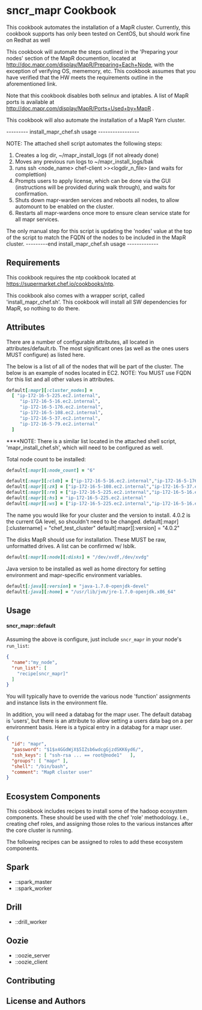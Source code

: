 sncr_mapr Cookbook
==========================
This cookbook automates the installation of a MapR cluster. Currently, this cookbook supports has only been tested on CentOS, but should work fine on Redhat as well

This cookbook will automate the steps outlined in the 'Preparing your nodes' section of the MapR documention, located at http://doc.mapr.com/display/MapR/Preparing+Each+Node, with the exception of verifying OS, mememory, etc.  This cookbook assumes that you have verified that the HW meets the requirements outline in the aforementioned link.

Note that this cookbook disables both selinux and iptables.  A list of MapR ports is available at http://doc.mapr.com/display/MapR/Ports+Used+by+MapR .

This cookbook will also automate the installation of a MapR Yarn cluster.


--------- install_mapr_chef.sh usage -----------------

NOTE:  The attached shell script automates the following steps:
  1.  Creates a log dir, ~/mapr_install_logs (if not already done)
  2.  Moves any previous run logs to ~/mapr_install_logs/bak
  3.  runs ssh <node_name> chef-client >><logdir_n_file> (and waits for complettion)
  4.  Prompts users to apply license, which can be done via the GUI (instructions will be provided during walk through), and waits for confirmation.
  5.  Shuts down mapr-warden services and reboots all nodes, to allow automount to be enabled on the cluster.
  6.  Restarts all mapr-wardens once more to ensure clean service state for all mapr services.

The only manual step for this script is updating the 'nodes' value at the top of the script to match the FQDN of the nodes to be included in the MapR cluster.
---------end  install_mapr_chef.sh usage -------------

Requirements
------------
This cookbook requires the ntp cookbook located at https://supermarket.chef.io/cookbooks/ntp.

This cookbook also comes with a wrapper script, called 'install_mapr_chef.sh'.
This cookbook will install all SW dependencies for MapR, so nothing to do there.

Attributes
----------
There are a number of configurable attributes, all located in attributes/default.rb.  The most significant ones (as well as the ones users MUST configure) as listed here.

The below is a list of all of the nodes that will be part of the cluster.  The below is an example of nodes located in EC2.  NOTE:  You MUST use FQDN for this list and all other values in attributes.

```ruby
default[:mapr][:cluster_nodes] =
  [ "ip-172-16-5-225.ec2.internal",
     "ip-172-16-5-16.ec2.internal",
	 "ip-172-16-5-176.ec2.internal",
	 "ip-172-16-5-108.ec2.internal",
	 "ip-172-16-5-37.ec2.internal",
	 "ip-172-16-5-79.ec2.internal"
  ]
```

****NOTE:  There is a similar list located in the attached shell script, 'mapr_install_chef.sh', which will need to be configured as well.


Total node count to be installed:
```ruby
default[:mapr][:node_count] = "6"

default[:mapr][:cldb] = ["ip-172-16-5-16.ec2.internal","ip-172-16-5-176.ec2.internal"]
default[:mapr][:zk] = ["ip-172-16-5-108.ec2.internal","ip-172-16-5-37.ec2.internal","ip-172-16-5-79.ec2.internal"]
default[:mapr][:rm] = ["ip-172-16-5-225.ec2.internal","ip-172-16-5-16.ec2.internal"]
default[:mapr][:hs] = "ip-172-16-5-225.ec2.internal"
default[:mapr][:ws] = ["ip-172-16-5-225.ec2.internal","ip-172-16-5-16.ec2.internal"]
```

The name you would like for your cluster and the version to install. 4.0.2 is the current GA level, so shouldn't need to be changed.
default[:mapr][:clustername] = "chef_test_cluster"
default[:mapr][:version] = "4.0.2"

The disks MapR should use for installation.  These MUST be raw, unformatted drives.  A list can be confirmed w/ lsblk.
```ruby
default[:mapr][:node][:disks] = "/dev/xvdf,/dev/xvdg"
```

Java version to be installed as well as home directory for setting environment and mapr-specific environment variables.
```ruby
default[:java][:version] = "java-1.7.0-openjdk-devel"
default[:java][:home] = "/usr/lib/jvm/jre-1.7.0-openjdk.x86_64"
```



Usage
-----
#### sncr_mapr::default

Assuming the above is configure, just include `sncr_mapr` in your node's `run_list`:

```json
{
  "name":"my_node",
  "run_list": [
    "recipe[sncr_mapr]"
  ]
}
```

You will typically have to override the various node 'function' assignments and instance lists in the environment file.

In addition, you will need a databag for the mapr user.  The default databag is 'users', but there is an attribute to allow setting a users data bag on a per environment basis.  Here is a typical entry in a databag for a mapr user.

```json
{
  "id": "mapr",
  "password": "$1$x4GGdWjX$5IZsb6wdcgGjzdSKK6yd6/",
  "ssh_keys": [ "ssh-rsa ... == root@node1"   ],
  "groups": [ "mapr" ],
  "shell": "/bin/bash",
  "comment": "MapR cluster user"
}
```

## Ecosystem Components

This cookbook includes recipes to install some of the hadoop ecosystem components.  These should be used with the chef 'role' methodology. I.e., creating chef roles, and assigning those roles to the various instances after the core cluster is running.

The following recipes can be assigned to roles to add these ecosystem components.

## Spark

* ::spark_master
* ::spark_worker

## Drill

* ::drill_worker

## Oozie

* ::oozie_server
* ::oozie_client

Contributing
------------

License and Authors
-------------------
